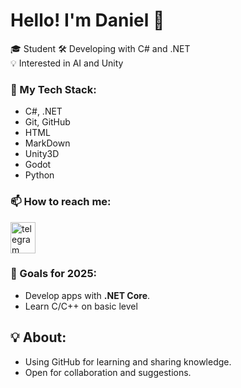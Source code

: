 # Hello! I'm Daniel 👋

🎓 Student
🛠️ Developing with C# and .NET  
💡 Interested in AI and Unity

### 🧰 My Tech Stack:
- C#, .NET
- Git, GitHub
- HTML
- MarkDown
- Unity3D
- Godot
- Python

### 📫 How to reach me:
<a href="https://t.me/Daniel_Von_Manstein" target="_blank">
  <img src="https://upload.wikimedia.org/wikipedia/commons/8/83/Telegram_2019_Logo.svg" alt="telegram" width="40" height="50" />
</a>

### 🚀 Goals for 2025:
- Develop apps with **.NET Core**.
- Learn C/C++ on basic level

## 💡 About:
- Using GitHub for learning and sharing knowledge.
- Open for collaboration and suggestions.
